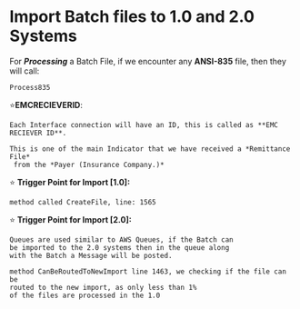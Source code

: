 # Import Batch files to 1.0 and 2.0 Systems

For ***Processing*** a Batch File, if we encounter any **ANSI-835** file, then they will call:

    Process835

⭐**EMCRECIEVERID**: 
    
    Each Interface connection will have an ID, this is called as **EMC RECIEVER ID**.
    
    This is one of the main Indicator that we have received a *Remittance File*
     from the *Payer (Insurance Company.)*

⭐ **Trigger Point for Import [1.0]:**

    method called CreateFile, line: 1565

⭐ **Trigger Point for Import [2.0]:**

    Queues are used similar to AWS Queues, if the Batch can
    be imported to the 2.0 systems then in the queue along
    with the Batch a Message will be posted.
    
    method CanBeRoutedToNewImport line 1463, we checking if the file can be 
    routed to the new import, as only less than 1%
    of the files are processed in the 1.0